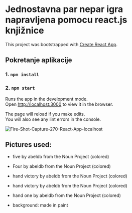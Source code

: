 # Jednostavna par nepar igra napravljena pomocu react.js knjižnice

This project was bootstrapped with [Create React App](https://github.com/facebook/create-react-app).

## Pokretanje aplikacije

### 1. `npm install`

### 2. `npm start`

Runs the app in the development mode.<br />
Open [http://localhost:3000](http://localhost:3000) to view it in the browser.

The page will reload if you make edits.<br />
You will also see any lint errors in the console.

<img src="images/1.png" alt="Fire-Shot-Capture-270-React-App-localhost">

## Pictures used:
* five by abeldb from the Noun Project  (colored)
* Four by abeldb from the Noun Project  (colored)
* hand victory by abeldb from the Noun Project  (colored)
* hand victory by abeldb from the Noun Project  (colored)
* hand one by abeldb from the Noun Project  (colored)

* background: made in paint
